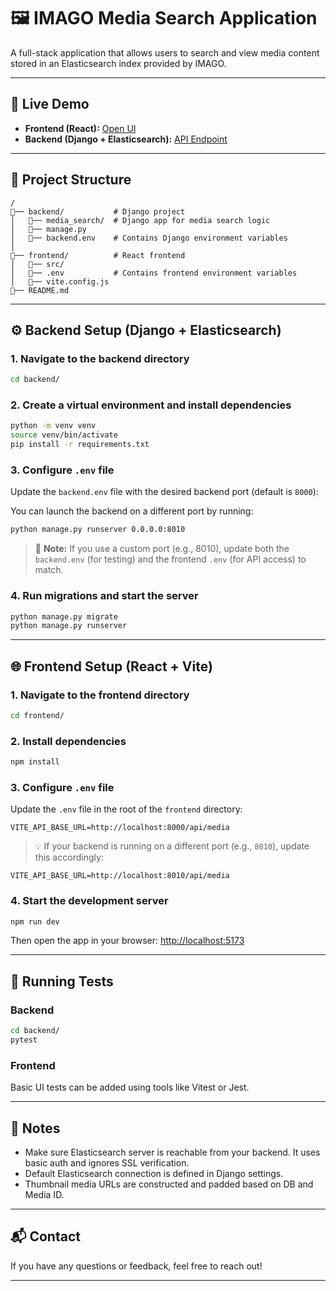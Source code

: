 # 🖼️ IMAGO Media Search Application

A full-stack application that allows users to search and view media content stored in an Elasticsearch index provided by IMAGO.

---

## 🔗 Live Demo

* **Frontend (React):** [Open UI](https://5173-syedmuhamm-imagomediase-2dhunufqken.ws-eu120.gitpod.io)
* **Backend (Django + Elasticsearch):** [API Endpoint](https://8000-syedmuhamm-imagomediase-2dhunufqken.ws-eu120.gitpod.io/api/media/search/?q=pal&page=1&page_size=5)

---

## 📁 Project Structure

```
/
🔼── backend/           # Django project
│   🔼── media_search/  # Django app for media search logic
│   🔼── manage.py
│   🔼── backend.env    # Contains Django environment variables
│
🔼── frontend/          # React frontend
│   🔼── src/
│   🔼── .env           # Contains frontend environment variables
│   🔼── vite.config.js
🔼── README.md
```

---

## ⚙️ Backend Setup (Django + Elasticsearch)

### 1. Navigate to the backend directory

```bash
cd backend/
```

### 2. Create a virtual environment and install dependencies

```bash
python -m venv venv
source venv/bin/activate
pip install -r requirements.txt
```

### 3. Configure `.env` file

Update the `backend.env` file with the desired backend port (default is `8000`):

You can launch the backend on a different port by running:

```bash
python manage.py runserver 0.0.0.0:8010
```

> 🔁 **Note:** If you use a custom port (e.g., 8010), update both the `backend.env` (for testing) and the frontend `.env` (for API access) to match.

### 4. Run migrations and start the server

```bash
python manage.py migrate
python manage.py runserver
```

---

## 🌐 Frontend Setup (React + Vite)

### 1. Navigate to the frontend directory

```bash
cd frontend/
```

### 2. Install dependencies

```bash
npm install
```

### 3. Configure `.env` file

Update the `.env` file in the root of the `frontend` directory:

```env
VITE_API_BASE_URL=http://localhost:8000/api/media
```

> 💡 If your backend is running on a different port (e.g., `8010`), update this accordingly:

```env
VITE_API_BASE_URL=http://localhost:8010/api/media
```

### 4. Start the development server

```bash
npm run dev
```

Then open the app in your browser: [http://localhost:5173](http://localhost:5173)

---

## 🧪 Running Tests

### Backend

```bash
cd backend/
pytest
```

### Frontend

Basic UI tests can be added using tools like Vitest or Jest.

---

## 🧠 Notes

* Make sure Elasticsearch server is reachable from your backend. It uses basic auth and ignores SSL verification.
* Default Elasticsearch connection is defined in Django settings.
* Thumbnail media URLs are constructed and padded based on DB and Media ID.

---

## 📬 Contact

If you have any questions or feedback, feel free to reach out!

---
